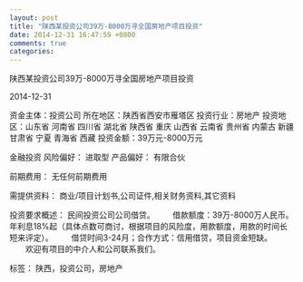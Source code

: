 ```yaml
---
layout: post
title: "陕西某投资公司39万-8000万寻全国房地产项目投资"
date: 2014-12-31 16:47:59 +0800
comments: true
categories: 
---
```

陕西某投资公司39万-8000万寻全国房地产项目投资



2014-12-31

资金主体：投资公司
所在地区：陕西省西安市雁塔区
投资行业：房地产
投资地区：山东省 河南省 四川省 湖北省 陕西省 重庆 山西省 云南省 贵州省 内蒙古 新疆 甘肃省 宁夏 青海省 西藏
投资金额：39万元-8000万元

金融投资
风险偏好：
                            进取型 
                                                                                产品偏好：
                            有限合伙

前期费用：
无任何前期费用

需提供资料：
商业/项目计划书,公司证件,相关财务资料,其它资料

投资要求概述：
民间投资公司公司借贷。
　　借款额度：39万-8000万人民币。年利息18%起（具体点数可商讨，根据项目的风险度，用款额度，用款的时间长短来评定）。
　　借贷时间3-24月；合作方式：信用借贷，项目资金短缺。
　　欢迎有项目的中介人和公司联系我们。

标签：
陕西，投资公司，房地产


